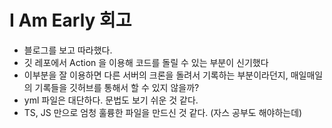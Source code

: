 # I Am Early 회고
- 블로그를 보고 따라했다. 
- 깃 레포에서 Action 을 이용해 코드를 돌릴 수 있는 부분이 신기했다
- 이부분을 잘 이용하면 다른 서버의 크론을 돌려서 기록하는 부분이라던지, 매일매일의 기록들을 깃허브를 통해서 할 수 있지 않을까?
- yml 파일은 대단하다. 문법도 보기 쉬운 것 같다.
- TS, JS 만으로 엄청 훌륭한 파일을 만드신 것 같다. (자스 공부도 해야하는데)